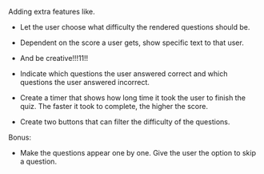 Adding extra features like. 
* Let the user choose what difficulty the rendered questions should be. 
* Dependent on the score a user gets, show specific text to that user. 
* And be creative!!!11!!

* Indicate which questions the user answered correct and which questions the user answered incorrect.
* Create a timer that shows how long time it took the user to finish the quiz. The faster it took to complete, the higher the score.
* Create two buttons that can filter the difficulty of the questions.

Bonus:
* Make the questions appear one by one. Give the user the option to skip a question.
